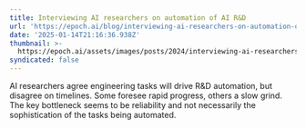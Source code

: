 ```yaml
---
title: Interviewing AI researchers on automation of AI R&D
url: 'https://epoch.ai/blog/interviewing-ai-researchers-on-automation-of-ai-rnd'
date: '2025-01-14T21:16:36.938Z'
thumbnail: >-
  https://epoch.ai/assets/images/posts/2024/interviewing-ai-researchers-on-automation-of-ai-rnd/banner.png
syndicated: false
---
```

AI researchers agree engineering tasks will drive R&D automation, but disagree on timelines. Some foresee rapid progress, others a slow grind. The key bottleneck seems to be reliability and not necessarily the sophistication of the tasks being automated.
